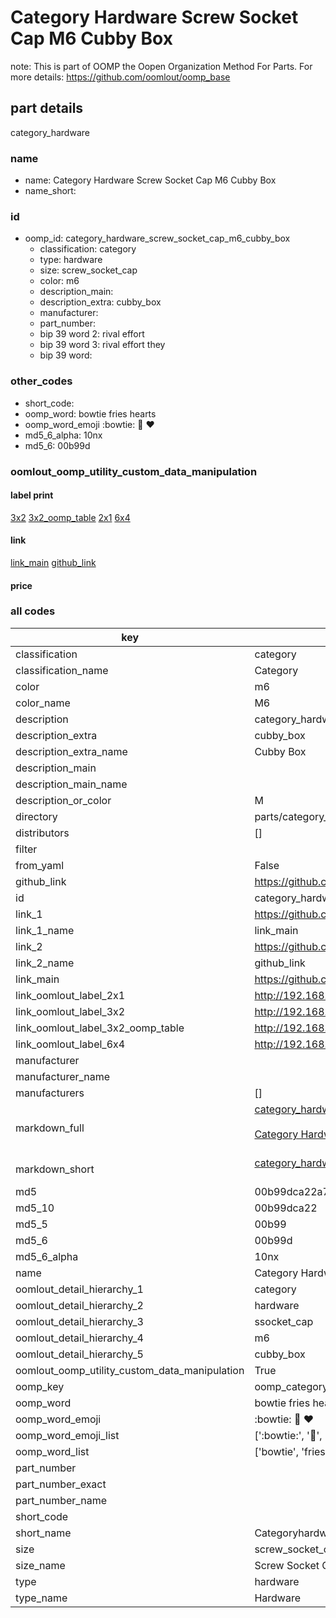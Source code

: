 # Category Hardware Screw Socket Cap M6 Cubby Box  

note: This is part of OOMP the Oopen Organization Method For Parts. For more details: https://github.com/oomlout/oomp_base

##  part details



category_hardware

### name
* name: Category Hardware Screw Socket Cap M6 Cubby Box
* name_short: 
### id
* oomp_id: category_hardware_screw_socket_cap_m6_cubby_box
  * classification: category
  * type: hardware
  * size: screw_socket_cap
  * color: m6
  * description_main: 
  * description_extra: cubby_box
  * manufacturer: 
  * part_number: 
  * bip 39 word 2: rival effort
  * bip 39 word 3: rival effort they
  * bip 39 word: 

### other_codes
* short_code: 
* oomp_word: bowtie fries hearts
* oomp_word_emoji :bowtie: :fries: :hearts:
* md5_6_alpha: 10nx
* md5_6: 00b99d






### oomlout_oomp_utility_custom_data_manipulation
#### label print
[3x2](http://192.168.1.245:1112/?label=oomp%2010nx)
[3x2_oomp_table](http://192.168.1.107:1112/?label=oomp%2010nx)
[2x1](http://192.168.1.242:1112/?label=oomp%2010nx)
[6x4](http://192.168.1.55:1112/?label=oomp%2010nx)    

#### link

[link_main](https://github.com/oomlout/oomlout_oomp_current_version_messy/tree/main/parts/category_hardware_screw_socket_cap_m6_cubby_box) [github_link](https://github.com/oomlout/oomlout_oomp_part_src/tree/main/parts/category_hardware_screw_socket_cap_m6_cubby_box)                             

#### price







### all codes 
| key | value |  
| --- | --- |  
| classification | category |  
| classification_name | Category |  
| color | m6 |  
| color_name | M6 |  
| description | category_hardware |  
| description_extra | cubby_box |  
| description_extra_name | Cubby Box |  
| description_main |  |  
| description_main_name |  |  
| description_or_color | M  |  
| directory | parts/category_hardware_screw_socket_cap_m6_cubby_box |  
| distributors | [] |  
| filter |  |  
| from_yaml | False |  
| github_link | https://github.com/oomlout/oomlout_oomp_part_src/tree/main/parts/category_hardware_screw_socket_cap_m6_cubby_box |  
| id | category_hardware_screw_socket_cap_m6_cubby_box |  
| link_1 | https://github.com/oomlout/oomlout_oomp_current_version_messy/tree/main/parts/category_hardware_screw_socket_cap_m6_cubby_box |  
| link_1_name | link_main |  
| link_2 | https://github.com/oomlout/oomlout_oomp_part_src/tree/main/parts/category_hardware_screw_socket_cap_m6_cubby_box |  
| link_2_name | github_link |  
| link_main | https://github.com/oomlout/oomlout_oomp_current_version_messy/tree/main/parts/category_hardware_screw_socket_cap_m6_cubby_box |  
| link_oomlout_label_2x1 | http://192.168.1.242:1112/?label=oomp%2010nx |  
| link_oomlout_label_3x2 | http://192.168.1.245:1112/?label=oomp%2010nx |  
| link_oomlout_label_3x2_oomp_table | http://192.168.1.107:1112/?label=oomp%2010nx |  
| link_oomlout_label_6x4 | http://192.168.1.55:1112/?label=oomp%2010nx |  
| manufacturer |  |  
| manufacturer_name |  |  
| manufacturers | [] |  
| markdown_full | [category_hardware_screw_socket_cap_m6_cubby_box](https://github.com/oomlout/oomlout_oomp_current_version_messy/tree/main/parts/category_hardware_screw_socket_cap_m6_cubby_box)<br>[](https://github.com/oomlout/oomlout_oomp_current_version_messy/tree/main/parts/category_hardware_screw_socket_cap_m6_cubby_box)<br>[Category Hardware Screw Socket Cap M6 Cubby Box](https://github.com/oomlout/oomlout_oomp_current_version_messy/tree/main/parts/category_hardware_screw_socket_cap_m6_cubby_box)<br><br> |  
| markdown_short | [category_hardware_screw_socket_cap_m6_cubby_box](https://github.com/oomlout/oomlout_oomp_current_version_messy/tree/main/parts/category_hardware_screw_socket_cap_m6_cubby_box)<br><br> |  
| md5 | 00b99dca22a70b4560957735c111add5 |  
| md5_10 | 00b99dca22 |  
| md5_5 | 00b99 |  
| md5_6 | 00b99d |  
| md5_6_alpha | 10nx |  
| name | Category Hardware Screw Socket Cap M6 Cubby Box |  
| oomlout_detail_hierarchy_1 | category |  
| oomlout_detail_hierarchy_2 | hardware |  
| oomlout_detail_hierarchy_3 | ssocket_cap |  
| oomlout_detail_hierarchy_4 | m6 |  
| oomlout_detail_hierarchy_5 | cubby_box |  
| oomlout_oomp_utility_custom_data_manipulation | True |  
| oomp_key | oomp_category_hardware_screw_socket_cap_m6_cubby_box |  
| oomp_word | bowtie fries hearts |  
| oomp_word_emoji | :bowtie: :fries: :hearts: |  
| oomp_word_emoji_list | [':bowtie:', ':fries:', ':hearts:'] |  
| oomp_word_list | ['bowtie', 'fries', 'hearts'] |  
| part_number |  |  
| part_number_exact |  |  
| part_number_name |  |  
| short_code |  |  
| short_name | Categoryhardware |  
| size | screw_socket_cap |  
| size_name | Screw Socket Cap |  
| type | hardware |  
| type_name | Hardware |  
